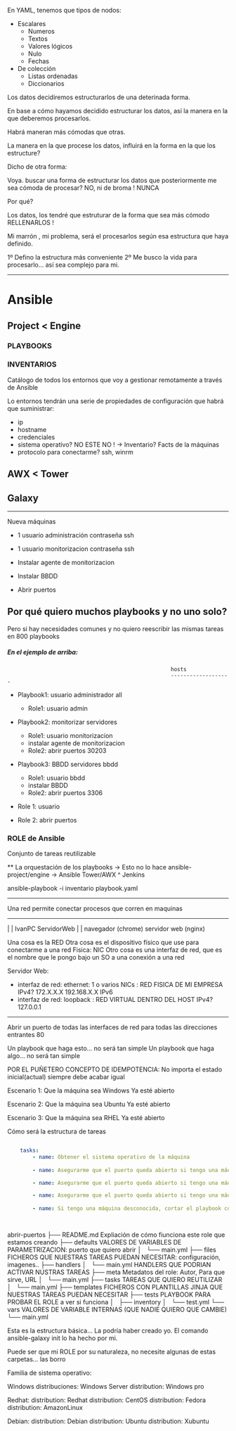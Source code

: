 En YAML, tenemos que tipos de nodos:
- Escalares
    - Numeros
    - Textos
    - Valores lógicos
    - Nulo
    - Fechas
- De colección
    - Listas ordenadas
    - Diccionarios

Los datos decidiremos estructurarlos de una deterinada forma.

En base a cómo hayamos decidido estructurar los datos, 
así la manera en la que deberemos procesarlos.

Habrá maneran más cómodas que otras.

La manera en la que procese los datos, 
influirá en la forma en la que los estructure?

Dicho de otra forma:

Voya. buscar una forma de estructurar los datos que posteriormente me 
sea cómoda de procesar? NO, ni de broma ! NUNCA

Por qué?

Los datos, los tendré que estruturar de la forma que sea más cómodo
RELLENARLOS !

Mi marrón , mi problema, será el procesarlos según esa estructura 
que haya definido.

1º Defino la estructura más conveniente
2º Me busco la vida para procesarlo... así sea complejo para mi.

---
# Ansible

## Project < Engine

### PLAYBOOKS

### INVENTARIOS

Catálogo de todos los entornos que voy a gestionar remotamente a través de Ansible

Lo entornos tendrán una serie de propiedades de configuración que habrá que suministrar:
- ip
- hostname
- credenciales
- sistema operativo? NO ESTE NO ! -> Inventario? Facts de la máquinas
- protocolo para conectarme? ssh, winrm

## AWX     < Tower
## Galaxy


----

Nueva máquinas

- 1 usuario administración
    contraseña
    ssh

- 1 usuario monitorizacion
    contraseña
    ssh

- Instalar agente de monitorizacion

- Instalar BBDD

- Abrir puertos


## Por qué quiero muchos playbooks y no uno solo?

Pero si hay necesidades comunes y no quiero reescribir las mismas tareas en 800 playbooks

##### En el ejemplo de arriba:
                                                        hosts
                                                        -------------------
- Playbook1: usuario administrador                      all
    - Role1: usuario admin

- Playbook2: monitorizar                                servidores
    - Role1: usuario monitorizacion
    - instalar agente de monitorizacion
    - Role2: abrir puertos 30203

- Playbook3: BBDD                                       servidores bbdd
    - Role1: usuario bbdd
    - instalar BBDD
    - Role2: abrir puertos 3306

- Role 1: usuario
- Role 2: abrir puertos


### ROLE de Ansible

Conjunto de tareas reutilizable

** La orquestación de los playbooks -> Esto no lo hace ansible-project/engine
                                    -> Ansible Tower/AWX
                                               ^
                                            Jenkins



ansible-playbook -i inventario playbook.yaml






----
Una red permite conectar procesos que corren en maquinas

 -------------------------------------------------------------
  |                                                 |
IvanPC                                          ServidorWeb
  |                                                 |
  navegador (chrome)                                servidor web (nginx)
  
  
Una cosa es la RED
Otra cosa es el dispositivo físico que use para conectarme a una red Fisica: NIC
Otro cosa es una interfaz de red, que es el nombre que le pongo bajo un SO
  a una conexión a una red
  
Servidor Web:
- interfaz de red: ethernet: 1 o varios NICs : RED FISICA DE MI EMPRESA
    IPv4? 172.X.X.X       192.168.X.X
    IPv6
- interfaz de red: loopback                  : RED VIRTUAL DENTRO DEL HOST
    IPv4? 127.0.0.1


----

Abrir un puerto de todas las interfaces de red para todas las direcciones entrantes
                    80              
                    
Un playbook que haga esto... no será tan simple
Un playbook que haga algo... no será tan simple

POR EL PUÑETERO CONCEPTO DE IDEMPOTENCIA: No importa el estado inicial(actual) siempre debe acabar igual

Escenario 1: 
Que la máquina sea Windows
Ya esté abierto

Escenario 2: 
Que la máquina sea Ubuntu
Ya esté abierto

Escenario 3: 
Que la máquina sea RHEL
Ya esté abierto


Cómo será la estructura de tareas

```yaml

    tasks:
        - name: Obtener el sistema operativo de la máquina
        
        - name: Asegurarme que el puerto queda abierto si tengo una máquina windows

        - name: Asegurarme que el puerto queda abierto si tengo una máquina ubuntu

        - name: Asegurarme que el puerto queda abierto si tengo una máquina redhat
        
        - name: Si tengo una máquina desconocida, cortar el playbook con un error
            



```
abrir-puertos
    ├── README.md           Expliación de cómo fiunciona este role que estamos creando
    ├── defaults            VALORES DE VARIABLES DE PARAMETRIZACION: puerto que quiero abrir
    │   └── main.yml
    ├── files               FICHEROS QUE NUESTRAS TAREAS PUEDAN NECESITAR: configuración, imagenes..
    ├── handlers
    │   └── main.yml        HANDLERS QUE PODRIAN ACTIVAR NUSTRAS TAREAS
    ├── meta                Metadatos del role: Autor, Para que sirve, URL 
    │   └── main.yml
    ├── tasks               TAREAS QUE QUIERO REUTILIZAR
    │   └── main.yml
    ├── templates           FICHEROS CON PLANTILLAS JINJA QUE NUESTRAS TAREAS PUEDAN NECESITAR
    ├── tests               PLAYBOOK PARA PROBAR EL ROLE a ver si funciona
    │   ├── inventory
    │   └── test.yml
    └── vars                VALORES DE VARIABLE INTERNAS (QUE NADIE QUIERO QUE CAMBIE)
        └── main.yml
        
Esta es la estructura básica... La podría haber creado yo.
El comando ansible-galaxy init lo ha hecho por mi.

Puede ser que mi ROLE por su naturaleza, no necesite algunas de estas carpetas... las borro







Familia de sistema operativo:

Windows
    distribuciones: Windows Server
    distribution:   Windows pro

Redhat:
    distribution: Redhat
    distribution: CentOS
    distribution: Fedora
    distribution: AmazonLinux

Debian:
    distribution: Debian
    distribution: Ubuntu
    distribution: Xubuntu
    
